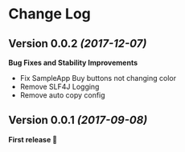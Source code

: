 Change Log
==========

Version 0.0.2 *(2017-12-07)*
----------------------------

**Bug Fixes and Stability Improvements**

* Fix SampleApp Buy buttons not changing color
* Remove SLF4J Logging
* Remove auto copy config

Version 0.0.1 *(2017-09-08)*
----------------------------

**First release :tada:**
